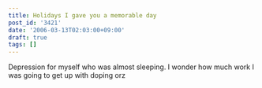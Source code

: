 ```yaml
---
title: Holidays I gave you a memorable day
post_id: '3421'
date: '2006-03-13T02:03:00+09:00'
draft: true
tags: []
---
```


Depression for myself who was almost sleeping. I wonder how much work I was going to get up with doping orz
